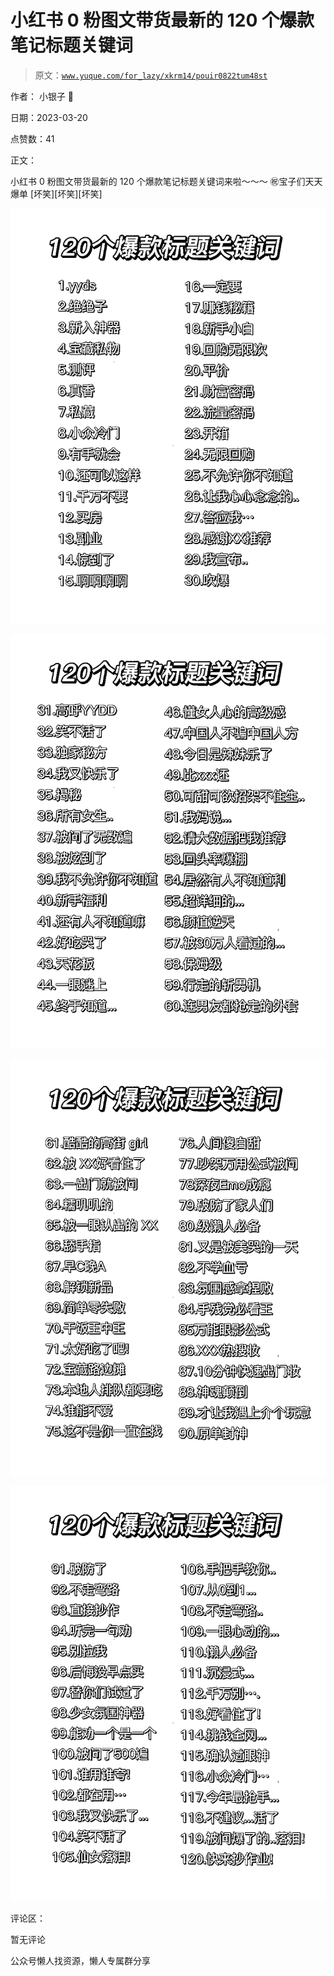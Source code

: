 # 小红书 0 粉图文带货最新的 120 个爆款笔记标题关键词

> 原文：[`www.yuque.com/for_lazy/xkrm14/pouir0822tum48st`](https://www.yuque.com/for_lazy/xkrm14/pouir0822tum48st)



作者： 小银子 💓



日期：2023-03-20



点赞数：41



正文：



小红书 0 粉图文带货最新的 120 个爆款笔记标题关键词来啦～～～ ㊗️宝子们天天爆单 [坏笑][坏笑][坏笑]



![](img/90c9f4368d00719c866816edf697ab2b.png)  

![](img/a76d2202ff8f860383ac0a89626b3cd5.png)  

![](img/c911945b7e0d3a302641e51abb970f66.png)  

![](img/35c7672d7fef2f4a8c6138a63f924c84.png)  

评论区：



暂无评论



公众号懒人找资源，懒人专属群分享

